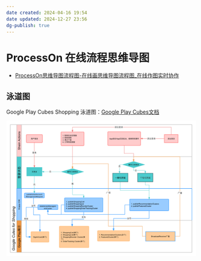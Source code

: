 ```yaml
---
date created: 2024-04-16 19:54
date updated: 2024-12-27 23:56
dg-publish: true
---
```


# ProcessOn 在线流程思维导图

- [ProcessOn思维导图流程图-在线画思维导图流程图_在线作图实时协作](https://www.processon.com/)

## 泳道图

Google Play Cubes Shopping 泳道图：[Google Play Cubes文档](https://www.processon.com/diagraming/661e268036e2e30582bf8a11)

![ Google_Cubes_for_shein_flow.png ](https://raw.githubusercontent.com/hacket/ObsidianOSS/master/obsidian/Google_Cubes_for_shein_flow.png)
